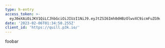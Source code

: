 ```yaml
---
type: h-entry
access_token: >-
  eyJ0eXAiOiJKV1QiLCJhbGciOiJIUzI1NiJ9.eyJtZSI6Imh0dHBzOlwvXC9icmFuZG9udHJlYi5naXRodWIuaW9cLyIsImlzc3VlZF9ieSI6Imh0dHBzOlwvXC90b2tlbnMuaW5kaWVhdXRoLmNvbVwvdG9rZW4iLCJjbGllbnRfaWQiOiJodHRwczpcL1wvcXVpbGwucDNrLmlvXC8iLCJpc3N1ZWRfYXQiOjE2NzU2NDU3OTgsInNjb3BlIjoiY3JlYXRlIHVwZGF0ZSBtZWRpYSBwcm9maWxlIiwibm9uY2UiOjk2NjQ0ODEzMH0.in3SwFOBR940TNSUHKJHnqdAOhj7RkVnlodTPlG6FDw
date: '2023-02-06T01:34:50.255Z'
client_id: 'https://quill.p3k.io/'
---
```

foobar
